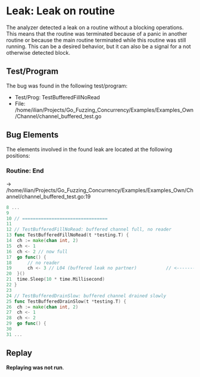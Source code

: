 # Leak: Leak on routine

The analyzer detected a leak on a routine without a blocking operations.
This means that the routine was terminated because of a panic in another routine or because the main routine terminated while this routine was still running.
This can be a desired behavior, but it can also be a signal for a not otherwise detected block.

## Test/Program
The bug was found in the following test/program:

- Test/Prog: TestBufferedFillNoRead
- File: /home/ilian/Projects/Go_Fuzzing_Concurrency/Examples/Examples_Own/Channel/channel_buffered_test.go

## Bug Elements
The elements involved in the found leak are located at the following positions:

###  Routine: End
-> /home/ilian/Projects/Go_Fuzzing_Concurrency/Examples/Examples_Own/Channel/channel_buffered_test.go:19
```go
8 ...
9 
10 // ================================
11 
12 // TestBufferedFillNoRead: buffered channel full, no reader
13 func TestBufferedFillNoRead(t *testing.T) {
14 	ch := make(chan int, 2)
15 	ch <- 1
16 	ch <- 2 // now full
17 	go func() {
18 		// no reader
19 		ch <- 3 // L04 (buffered leak no partner)           // <-------
20 	}()
21 	time.Sleep(10 * time.Millisecond)
22 }
23 
24 // TestBufferedDrainSlow: buffered channel drained slowly
25 func TestBufferedDrainSlow(t *testing.T) {
26 	ch := make(chan int, 2)
27 	ch <- 1
28 	ch <- 2
29 	go func() {
30 
31 ...
```


## Replay
**Replaying was not run**.

